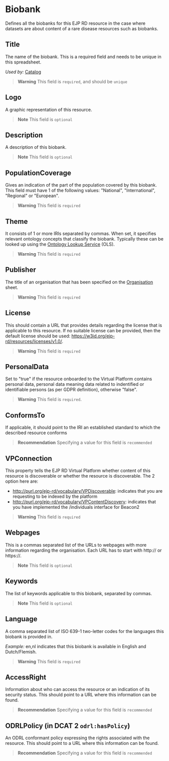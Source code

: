 # Biobank
Defines all the biobanks for this EJP RD resource in the case where datasets are about content 
of a rare disease resources such as biobanks.

## Title
The name of the biobank. This is a required field and needs to be unique in this spreadsheet.

*Used by:*
[Catalog](Catalog.md)
> **Warning** This field is `required`, and should be `unique`

## Logo
A graphic representation of this resource.
> **Note** This field is `optional`

## Description
A description of this biobank.
> **Note** This field is `optional`

## PopulationCoverage
Gives an indication of the part of the population covered by this biobank. This field must have 1 of 
the following values: "National", "International", "Regional" or "European". 
> **Warning** This field is `required`


## Theme
It consists of 1 or more IRIs separated by commas. When set, it specifies relevant ontology concepts
that classify the biobank. Typically these can be looked up using the [Ontology Lookup Service](https://www.ebi.ac.uk/ols/index) (OLS).
> **Warning** This field is `required`

## Publisher
The title of an organisation that has been specified on the [Organisation](Organisation.md) sheet.
> **Warning** This field is `required`

## License
This should contain a URL that provides details regarding the license that is applicable to this resource.
If no suitable license can be provided, then the default license should be used:
https://w3id.org/ejp-rd/resources/licenses/v1.0/.

> **Warning** This field is `required`


## PersonalData
Set to "true" if the resource onboarded to the Virtual Platform contains personal data, personal data 
meaning data related to indentified or identifiable persons (as per GDPR definition), otherwise "false".
> **Warning** This field is `required`.

## ConformsTo
If applicable, it should point to the IRI an established standard to which the described resource conforms
> **Recommendation** Specifying a value for this field is `recommended`

## VPConnection
This property tells the EJP RD Virtual Platform whether content of this resource is discoverable or whether 
the resource is discoverable. The 2 option here are:

- http://purl.org/ejp-rd/vocabulary/VPDiscoverable: indicates that you are requesting to be indexed by the platform
- http://purl.org/ejp-rd/vocabulary/VPContentDiscovery: indicates that you have implemented the /individuals interface for Beacon2
> **Warning** This field is `required`


## Webpages
This is a commas separated list of the URLs to webpages with more information regarding the organisation. Each URL has to
start with http:// or https://.
> **Note** This field is `optional`

## Keywords
The list of keywords applicable to this biobank, separated by commas.

> **Note** This field is `optional`

## Language
A comma separated list of ISO 639-1 two-letter codes for the languages this biobank is provided in.

*Example:*
en,nl indicates that this biobank is available in English and Dutch/Flemish.

> **Warning** This field is `required`

## AccessRight
Information about who can access the resource or an indication of its security status. This should 
point to a URL where this information can be found.

> **Recommendation** Specifying a value for this field is `recommended`

## ODRLPolicy (in DCAT 2 `odrl:hasPolicy`)
An ODRL conformant policy expressing the rights associated with the resource. This should point to
a URL where this information can be found.

> **Recommendation** Specifying a value for this field is `recommended`

